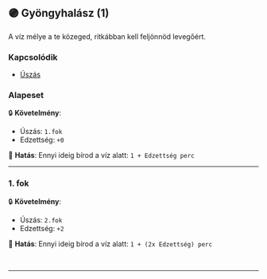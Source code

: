 ## 🟣 Gyöngyhalász (1)

A víz mélye a te közeged, ritkábban kell feljönnöd levegőért.

### Kapcsolódik

- [Úszás](uszas.md)

### Alapeset

🔒 **Követelmény**:
- Úszás: `1.fok`
- Edzettség: `+0`

🌟 **Hatás**: Ennyi ideig bírod a víz alatt: `1 + Edzettség perc`

---
### 1. fok

🔒 **Követelmény**:
- Úszás: `2.fok`
- Edzettség: `+2`

🌟 **Hatás**: Ennyi ideig bírod a víz alatt: `1 + (2x Edzettség) perc`

<br />

---
